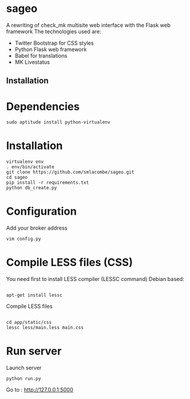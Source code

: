 sageo
=====

A rewriting of check_mk multisite web interface with the Flask web framework
The technologies used are:
- Twitter Bootstrap for CSS styles
- Python Flask web framework
- Babel for translations
- MK Livestatus


Installation
------------

# Dependencies
<pre><code>sudo aptitude install python-virtualenv</code></pre>

# Installation
<pre><code>virtualenv env
. env/bin/activate
git clone https://github.com/smlacombe/sageo.git
cd sageo
pip install -r requirements.txt
python db_create.py
</code></pre>


# Configuration
Add your broker address
<pre><code>vim config.py
</code></pre>

# Compile LESS files (CSS)
You need first to install LESS compiler (LESSC command)
Debian based:
<pre><code>
apt-get install lessc
</pre></code>

Compile LESS files
<pre><code>
cd app/static/css
lessc less/main.less main.css
</code></pre>

# Run server
Launch server
<pre><code>python run.py
</code></pre>

Go to : http://127.0.0.1:5000
